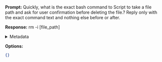 **Prompt:**
Quickly, what is the exact bash command to Script to take a file path and ask for user confirmation before deleting the file.?
Reply only with the exact command text and nothing else before or after.

**Response:**
rm -i [file_path]

<details><summary>Metadata</summary>

- Duration: 681 ms
- Datetime: 2023-07-14T12:27:57.859136
- Model: gpt-3.5-turbo-0613

</details>

**Options:**
```json
{}
```

